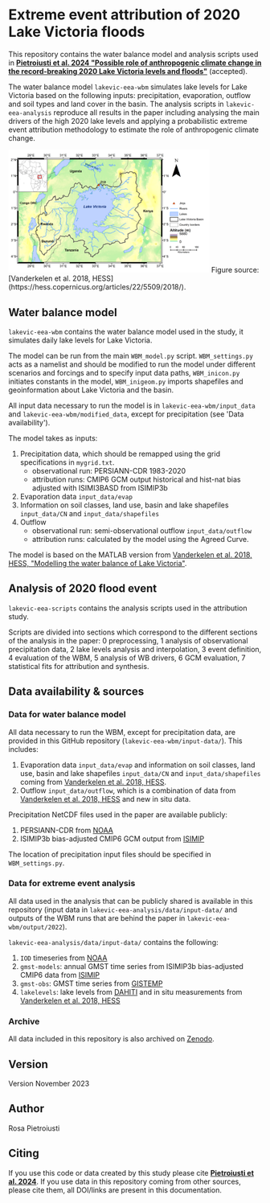 # Extreme event attribution of 2020 Lake Victoria floods

This repository contains the water balance model and analysis scripts used in [**Pietroiusti et al. 2024 "Possible role of anthropogenic climate change in the record-breaking 2020 Lake Victoria levels and floods"**](https://egusphere.copernicus.org/preprints/2023/egusphere-2023-1827/) (accepted). 

The water balance model `lakevic-eea-wbm` simulates lake levels for Lake Victoria based on the following inputs: precipitation, evaporation, outflow and soil types and land cover in the basin. The analysis scripts in `lakevic-eea-analysis` reproduce all results in the paper including analysing the main drivers of the high 2020 lake levels and applying a probabilistic extreme event attribution methodology to estimate the role of anthropogenic climate change. 

<img src=/lakevic-eea-wbm/input_data/shapefiles/fig01.png alt="drawing" width="400" ALIGN=”center” />
Figure source: [Vanderkelen et al. 2018, HESS](https://hess.copernicus.org/articles/22/5509/2018/).

## Water balance model

`lakevic-eea-wbm` contains the water balance model used in the study, it simulates daily lake levels for Lake Victoria.

The model can be run from the main `WBM_model.py` script. `WBM_settings.py` acts as a namelist and should be modified to run the model under different scenarios and forcings and to specify input data paths, `WBM_inicon.py` initiates constants in the model, `WBM_inigeom.py` imports shapefiles and geoinformation about Lake Victoria and the basin.

All input data necessary to run the model is in `lakevic-eea-wbm/input_data` and `lakevic-eea-wbm/modified_data`, except for precipitation (see 'Data availability'). 

The model takes as inputs:
1. Precipitation data, which should be remapped using the grid specifications in `mygrid.txt`. 
    - observational run: PERSIANN-CDR 1983-2020
    - attribution runs: CMIP6 GCM output historical and hist-nat bias adjusted with ISIMI3BASD from ISIMIP3b
2. Evaporation data `input_data/evap`
3. Information on soil classes, land use, basin and lake shapefiles `input_data/CN` and `input_data/shapefiles`
4. Outflow
    - observational run: semi-observational outflow `input_data/outflow` 
    - attribution runs: calculated by the model using the Agreed Curve.
  
The model is based on the MATLAB version from [Vanderkelen et al. 2018, HESS, "Modelling the water balance of Lake Victoria"](https://hess.copernicus.org/articles/22/5509/2018/).

## Analysis of 2020 flood event

`lakevic-eea-scripts` contains the analysis scripts used in the attribution study. 

Scripts are divided into sections which correspond to the different sections of the analysis in the paper: 0 preprocessing, 1 analysis of observational precipitation data, 2 lake levels analysis and interpolation, 3 event definition, 4 evaluation of the WBM, 5 analysis of WB drivers, 6 GCM evaluation, 7 statistical fits for attribution and synthesis. 

## Data availability & sources

### Data for water balance model 

All data necessary to run the WBM, except for precipitation data, are provided in this GitHub repository (`lakevic-eea-wbm/input-data/`). This includes: 
1. Evaporation data `input_data/evap` and information on soil classes, land use, basin and lake shapefiles `input_data/CN` and `input_data/shapefiles` coming from [Vanderkelen et al. 2018, HESS](https://hess.copernicus.org/articles/22/5509/2018/).
2. Outflow `input_data/outflow`, which is a combination of data from [Vanderkelen et al. 2018, HESS](https://hess.copernicus.org/articles/22/5509/2018/) and new in situ data. 

Precipitation NetCDF files used in the paper are available publicly:
1. PERSIANN-CDR from [NOAA](doi:10.7289/V51V5BWQ)
2. ISIMIP3b bias-adjusted CMIP6 GCM output from [ISIMIP](https://doi.org/10.48364/ISIMIP.842396.1)

The location of precipitation input files should be specified in `WBM_settings.py`. 

### Data for extreme event analysis 

All data used in the analysis that can be publicly shared is available in this repository (input data in `lakevic-eea-analysis/data/input-data/` and outputs of the WBM runs that are behind the paper in `lakevic-eea-wbm/output/2022`).

`lakevic-eea-analysis/data/input-data/` contains the following: 
1.	`IOD` timeseries from [NOAA](https://psl.noaa.gov/gcos_wgsp/Timeseries/DMI/)
2.	`gmst-models`: annual GMST time series from ISIMIP3b bias-adjusted CMIP6 data from [ISIMIP](https://doi.org/10.48364/ISIMIP.842396.1)
3.	`gmst-obs`: GMST time series from [GISTEMP](https://data.giss.nasa.gov/gistemp/)
4.	`lakelevels`: lake levels from [DAHITI](https://dahiti.dgfi.tum.de/en/products/water-level-altimetry/) and in situ measurements from [Vanderkelen et al. 2018, HESS](https://hess.copernicus.org/articles/22/5509/2018/)

### Archive

All data included in this repository is also archived on  [Zenodo](https://zenodo.org/record/8233523).

## Version
Version November 2023

## Author
Rosa Pietroiusti

## Citing  
If you use this code or data created by this study please cite [**Pietroiusti et al. 2024**](https://egusphere.copernicus.org/preprints/2023/egusphere-2023-1827/). If you use data in this repository coming from other sources, please cite them, all DOI/links are present in this documentation. 
